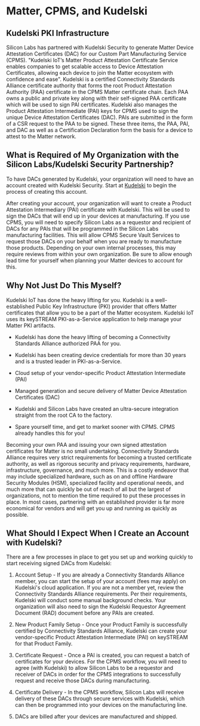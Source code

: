# Matter, CPMS, and Kudelski

## Kudelski PKI Infrastructure

Silicon Labs has partnered with Kudelski Security to generate Matter Device Attestation Certificates (DAC) for our Custom Part Manufacturing Service (CPMS). "Kudelski IoT’s Matter Product Attestation Certificate Service enables companies to get scalable access to Device Attestation Certificates, allowing each device to join the Matter ecosystem with confidence and ease". Kudelski is a certified Connectivity Standards Alliance certificate authority that forms the root Product Attestation Authority (PAA) certificate in the CPMS Matter certificate chain. Each PAA owns a public and private key along with their self-signed PAA certificate which will be used to sign PAI certificates. Kudelski also manages the Product Attestation Intermediate (PAI) keys for CPMS used to sign the unique Device Attestation Certificates (DAC). PAIs are submitted in the form of a CSR request to the PAA to be signed. These three items, the PAA, PAI, and DAC as well as a Certification Declaration form the basis for a device to attest to the Matter network.

## What is Required of My Organization with the Silicon Labs/Kudelski Security Partnership?

To have DACs generated by Kudelski, your organization will need to have an account created with Kudelski Security. Start at [Kudelski](https://www.kudelski-iot.com/services-and-systems/matter-paa-pai) to begin the process of creating this account.

After creating your account, your organization will want to create a Product Attestation Intermediary (PAI) certificate with Kudelski. This will be used to sign the DACs that will end up in your devices at manufacturing. If you use CPMS, you will need to specify Silicon Labs as a requestor and recipient of DACs for any PAIs that will be programmed in the Silicon Labs manufacturing facilities. This will allow CPMS Secure Vault Services to request those DACs on your behalf when you are ready to manufacture those products. Depending on your own internal processes, this may require reviews from within your own organization. Be sure to allow enough lead time for yourself when planning your Matter devices to account for this.

## Why Not Just Do This Myself?

Kudelski IoT has done the heavy lifting for you. Kudelski is a well-established Public Key Infrastructure (PKI) provider that offers Matter certificates that allow you to be a part of the Matter ecosystem. Kudelski IoT uses its keySTREAM PKI-as-a-Service application to help manage your Matter PKI artifacts.

- Kudelski has done the heavy lifting of becoming a Connectivity Standards Alliance authorized PAA for you.

- Kudelski has been creating device credentials for more than 30 years and is a trusted leader in PKI-as-a-Service.

- Cloud setup of your vendor-specific Product Attestation Intermediate (PAI)

- Managed generation and secure delivery of Matter Device Attestation Certificates (DAC)

- Kudelski and Silicon Labs have created an ultra-secure integration straight from the root CA to the factory.

- Spare yourself time, and get to market sooner with CPMS.  CPMS already handles this for you!

Becoming your own PAA and issuing your own signed attestation certificates for Matter is no small undertaking. Connectivity Standards Alliance requires very strict requirements for becoming a trusted certificate authority, as well as rigorous security and privacy requirements, hardware, infrastructure, governance, and much more. This is a costly endeavor that may include specialized hardware, such as on and offline Hardware Security Modules (HSM), specialized facility and operational needs, and much more that can quickly be out of reach of all but the largest of organizations, not to mention the time required to put these processes in place. In most cases, partnering with an established provider is far more economical for vendors and will get you up and running as quickly as possible.

## What Should I Expect When I Create an Account with Kudelski?

There are a few processes in place to get you set up and working quickly to start receiving signed DACs from Kudelski:

1. Account Setup - If you are already a Connectivity Standards Alliance member, you can start the setup of your account (fees may apply) on Kudelski's cloud application. If you are not a member yet, review the Connectivity Standards Alliance requirements. Per their requirements, Kudelski will conduct some manual background checks. Your organization will also need to sign the Kudelski Requestor Agreement Document (RAD) document before any PAIs are created.

2. New Product Family Setup - Once your Product Family is successfully certified by Connectivity Standards Alliance, Kudelski can create your vendor-specific Product Attestation Intermediate (PAI) on keySTREAM for that Product Family.

3. Certificate Request - Once a PAI is created, you can request a batch of certificates for your devices. For the CPMS workflow, you will need to agree (with Kudelski) to allow Silicon Labs to be a requestor and receiver of DACs in order for the CPMS integrations to successfully request and receive those DACs during manufacturing.

4. Certificate Delivery - In the CPMS workflow, Silicon Labs will receive delivery of these DACs through secure services with Kudelski, which can then be programmed into your devices on the manufacturing line.

5. DACs are billed after your devices are manufactured and shipped.
